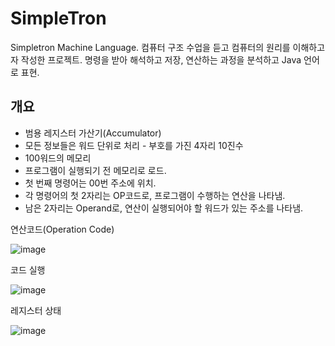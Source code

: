 # SimpleTron

Simpletron Machine Language.
컴퓨터 구조 수업을 듣고 컴퓨터의 원리를 이해하고자 작성한 프로젝트.
명령을 받아 해석하고 저장, 연산하는 과정을 분석하고 Java 언어로 표현.

## 개요

* 범용 레지스터 가산기(Accumulator)
* 모든 정보들은 워드 단위로 처리 - 부호를 가진 4자리 10진수
* 100워드의 메모리
* 프로그램이 실행되기 전 메모리로 로드. 
* 첫 번째 명령어는 00번 주소에 위치.
* 각 명령어의 첫 2자리는 OP코드로, 프로그램이 수행하는 연산을 나타냄.
* 남은 2자리는 Operand로, 연산이 실행되어야 할 워드가 있는 주소를 나타냄.


연산코드(Operation Code)

![image](https://user-images.githubusercontent.com/54319448/129907112-88ea17f8-a8c9-4606-ae98-429791225b91.png)

코드 실행

![image](https://user-images.githubusercontent.com/54319448/129907128-d884e7b6-a5ed-4411-b0d5-b7761e397ea9.png)

레지스터 상태

![image](https://user-images.githubusercontent.com/54319448/129907135-f073012a-5846-4989-b5ba-972a83f3a173.png)
